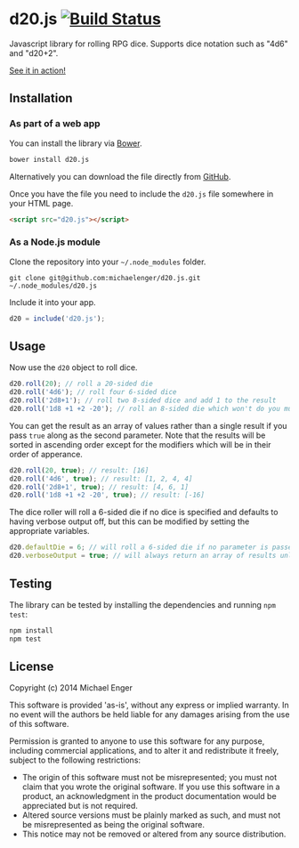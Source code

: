 # d20.js [![Build Status](https://travis-ci.org/michaelenger/d20.js.svg)](https://travis-ci.org/michaelenger/d20.js)

Javascript library for rolling RPG dice. Supports dice notation such as "4d6" and "d20+2".

[See it in action!](http://michaelenger.github.io/d20.js/)

## Installation

### As part of a web app

You can install the library via [Bower](http://bower.io/).

```bash
bower install d20.js
```

Alternatively you can download the file directly from [GitHub](https://github.com/michaelenger/d20.js).

Once you have the file you need to include the `d20.js` file somewhere in your HTML page.

```html
<script src="d20.js"></script>
```

### As a Node.js module

Clone the repository into your `~/.node_modules` folder.

```
git clone git@github.com:michaelenger/d20.js.git ~/.node_modules/d20.js
```

Include it into your app.

```javascript
d20 = include('d20.js');
```

## Usage

Now use the `d20` object to roll dice.

```javascript
d20.roll(20); // roll a 20-sided die
d20.roll('4d6'); // roll four 6-sided dice
d20.roll('2d8+1'); // roll two 8-sided dice and add 1 to the result
d20.roll('1d8 +1 +2 -20'); // roll an 8-sided die which won't do you much good
```

You can get the result as an array of values rather than a single result if you pass `true` along as the second parameter. Note that the results will be sorted in ascending order except for the modifiers which will be in their order of apperance.

```javascript
d20.roll(20, true); // result: [16]
d20.roll('4d6', true); // result: [1, 2, 4, 4]
d20.roll('2d8+1', true); // result: [4, 6, 1]
d20.roll('1d8 +1 +2 -20', true); // result: [-16]
```

The dice roller will roll a 6-sided die if no dice is specified and defaults to having verbose output off, but this can be modified by setting the appropriate variables.

```javascript
d20.defaultDie = 6; // will roll a 6-sided die if no parameter is passed to roll()
d20.verboseOutput = true; // will always return an array of results unless false is passed as the second parameter
```

## Testing

The library can be tested by installing the dependencies and running `npm test`:

```bash
npm install
npm test
```

## License

Copyright (c) 2014 Michael Enger

This software is provided 'as-is', without any express or implied warranty. In no event will the authors be held liable for any damages arising from the use of this software.

Permission is granted to anyone to use this software for any purpose, including commercial applications, and to alter it and redistribute it freely, subject to the following restrictions:

 * The origin of this software must not be misrepresented; you must not claim that you wrote the original software. If you use this software in a product, an acknowledgment in the product documentation would be appreciated but is not required.
 * Altered source versions must be plainly marked as such, and must not be misrepresented as being the original software.
 * This notice may not be removed or altered from any source distribution.
